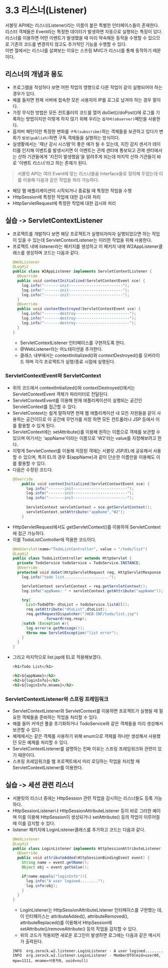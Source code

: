 # 3.3 리스너(Listener)

서블릿 API에는 리스너(Listener)라는 이름이 붙은 특별한 인터페이스들이 존재한다. 리스터 객체들은 Event라는 
특정한 데이터가 발생하면 자동으로 실행되는 특징이 있다. 리스너를 이용하면 어떤 이벤트가 발생했을 때 미리 약속해둔
동작을 수행할 수 있으므로 기존의 코드를 변경하지 않고도 추가적인 기능을 수행할 수 있다. <br>
이번 절에서는 리스너를 살펴보는 이유는 스프링 MVC가 리스너를 통해 동작하기 때문이다.


## 리스너의 개념과 용도
- 프로그램을 작성하다 보면 어떤 작업의 영향으로 다른 작업이 같이 실행되어야 하는 경우가 있다.
- 예를 들자면 현재 서버에 접속한 모든 사용자의 IP를 로그로 남겨야 하는 경우 말이다.
- 가장 무식한 방법은 모든 컨트롤러의 코드를 열어 doGet()/doPost()에 로그를 기록하는 방법이지만 이렇게 하지 않기 위해 우리는 
`옵저버(observer)`패턴을 사용한다.
- 옵저버 패턴이란 특정한 변화를 `구독(subscribe)`하는 객체들을 보관하고 있다가 변화가 `발생(publish)`하면 구독 객체들을
실행하는 방식이다.
- 실생활에서는 '재난 감시 시스템'이 좋은 예가 될 수 있는데, 지진 감지 센서가 데이터를 인지해 이벤트를 발생시키면 이 이벤트는
관제 센터에 통보되고 관제 센터에서는 산하 기관들에게 '지진이 발생했음'을 알려주게 되는데 마지막 산하 기관들이 바로 '이벤트 리스너'라고
하는 존재가 된다.

> 서블릿 API는 여러 Event에 맞는 리스너들을 Interface들로 정의해 두었는데 이를 이용해 다음과 같은 작업을 처리 가능하다.

- 해당 웹 애플리케이션이 시작되거나 종료될 때 특정한 작업을 수행
- HttpSession에 특정한 작업에 대한 감시와 처리
- HttpServletRequest에 특정한 작업에 대한 감시와 처리

## 실습 -> ServletContextListener
- 프로젝트를 개발하다 보면 해당 프로젝트가 실행되자마자 실행되었으면 하는 작업이 있을 수 있는데 ServletContextListener는
이러한 작업을 위해 사용한다.
- 프로젝트 내에 listener라는 패키지를 생성하고 이 패키지 내에 W2AppListener클래스를 생성하며 코드는 다음과 같다.
  ```java
  @WebListener
  @Log4j2
  public class W2AppListener implements ServletContextListener {
    @Override
    public void contextInitialized(ServletContextEvent sce) {
      log.info("-------init------------------------");
      log.info("-------init------------------------");
      log.info("-------init------------------------");
    }
    @Override
    public void contextDestroyed(ServletContextEvent sce) {
      log.info("-------destroy------------------------");
      log.info("-------destroy------------------------");
      log.info("-------destroy------------------------");
    }
  }
  ```
  - ServletContextListener 인터페이스를 구현하도록 한다.
  - @WebListener라는 어노테이션을 추가한다.
  - 클래스 내부에서는 contextInitialized()와 contextDestroyed()를 오버라이드 하며 각각 프로잭트가 실행/종료 시점에
  실행된다.


### ServletContextEvent와 ServletContext
- 위의 코드에서 contextInitialized()와 contextDestroyed()에서는 ServletContextEvent 객체가 파라미터로 전달된다.
- ServletContextEvent를 이용해 현재 애플리케이션이 실행되는 공간인 ServletContext를 접근할 수 있다.
- ServletContext는 쉽게 말하자면 현재 웹 애플리케이션 내 모든 자원들을 같이 사용하는 공간이므로 이 공간에 무언가를 저장
하면 모든 컨트롤러나 JSP 등에서 이를 활용할 수 있게 된다.
- ServletContext에는 setAttribute()를 이용해 원하는 이름으로 객체를 보관할 수 있으며 여기서는 'appName'이라는 이름으로
'W2'라는 value를 지정해보려고 한다.
- 이렇게 ServletContext를 이용해 저장된 객체는 서블릿 JSP/EL에 공유해서 사용할 수 있으며, 특히 EL의 경우 ${appName}과 같이
단순한 이름만을 이용해도 이를 활용할 수 있다.
- 다음은 수정된 코드다.
  ```java
  @Override
      public void contextInitialized(ServletContextEvent sce) {
        log.info("-------init------------------------");
        log.info("-------init------------------------");
        log.info("-------init------------------------");
    
        ServletContext servletContext = sce.getServletContext();
        servletContext.setAttribute("appName","W2");
      }
  ```
- HttpServletRequest에서도 getServletContext()를 이용하여 ServletContext에 접근 가능하다.
- 이를 TodoListController에 적용한 코드이다.
  ```java
  @WebServlet(name="TodoListController", value = "/todo/list")
  @Log4j2
  public class TodoListController extends HttpServlet {
    private TodoService todoService = TodoService.INSTANCE;
    @Override
    protected void doGet(HttpServletRequest req, HttpServletResponse resp) throws ServletException, IOException {
      log.info("todo list....................");
  
      ServletContext servletContext = req.getServletContext();
      log.info("appName: " + servletContext.getAttribute("appName"));
  
      try{
        List<TodoDTO> dtoList = todoService.listAll();
        req.setAttribute("dtoList",dtoList);
        req.getRequestDispatcher("/WEB-INF/todo/list.jsp")
                .forward(req,resp);
      }catch (Exception e){
        log.error(e.getMessage());
        throw new ServletException("list error");
      }
    }
  }
  ```
- 그리고 마지막으로 list.jsp에 EL로 적용해보겠다.
  ```html
  <h1>Todo List</h1>
  
  <h2>${appName}</h2>
  <h2>${loginInfo}</h2>
  <h2>${loginInfo.mname}</h2>
  ```


### ServletContextListener와 스프링 프레임워크
- ServletContextListener와 ServletContext를 이용하면 프로젝트가 실행될 때 필요한 객체들을 준비하는 작업을 처리할
수 있다.
- 예를 들어 커넥션 풀을 초기화하거나 TodoService와 같은 객체들을 미리 생성해서 보관할 수 있다.
- 예제에서는 같은 객체를 사용하기 위해 enum으로 객체를 하나만 생성해서 사용했던 모든 예제를 처리할 수 있다.
- ServletContextListener를 설명하는 진짜 이유는 스프링 프레임워크와 관련이 있기 때문이다.
- 스프링 프레임워크를 웹 프로젝트에서 미리 로딩하는 작업을 처리할 때 ServletContextListener를 이용한다.


## 실습 -> 세션 관련 리스너
- 서블릿의 리스너 중에는 HttpSession 관련 작업을 감시하는 리스너들도 등록 가능하다.
- HttpSessionListener나 HttpSessionAttributeListener 등이 바로 그러한 예이며 이를 이용해 HttpSession이
생성되거나 setAttribute() 등의 작업이 이루어질 때 이를 감지할 수 있다.
- listener 패키지에 LoginListener클래스를 추가하고 코드는 다음과 같다.
  ```java
  @WebListener
  @Log4j2
  public class LoginListener implements HttpSessionAttributeListener {
    @Override
    public void attributeAdded(HttpSessionBindingEvent event) {
      String name = event.getName();
      Object obj = event.getValue();
  
      if(name.equals("loginInfo")){
        log.info("A user logined........");
        log.info(obj);
      }
    }
  }
  ```
  - LoginListener는 HttpSessionAttributeListener 인터페이스를 구현했는 데, 이 인터페이스는 attributeAdded(),
  attributeRemoved(), attributeReplaced()를 이용해서 HttpSession에 setAttribute()/removeAttribute() 등의
  작업을 감지할 수 있다.
  - 위의 코드가 적용되면 새로운 로그인이 발생하면 로그에는 다음과 같은 메시지가 출력된다.
  ```
  INFO  org.zerock.w2.listener.LoginListener - A user logined........
  INFO  org.zerock.w2.listener.LoginListener - MemberDTO(mid=user00, mpw=1111, mname=사용자0, uuid=null)
  ```


